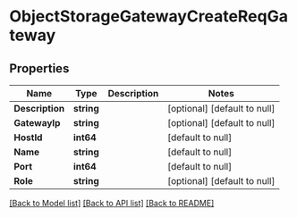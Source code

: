 # ObjectStorageGatewayCreateReqGateway

## Properties
Name | Type | Description | Notes
------------ | ------------- | ------------- | -------------
**Description** | **string** |  | [optional] [default to null]
**GatewayIp** | **string** |  | [optional] [default to null]
**HostId** | **int64** |  | [default to null]
**Name** | **string** |  | [default to null]
**Port** | **int64** |  | [default to null]
**Role** | **string** |  | [optional] [default to null]

[[Back to Model list]](../README.md#documentation-for-models) [[Back to API list]](../README.md#documentation-for-api-endpoints) [[Back to README]](../README.md)



